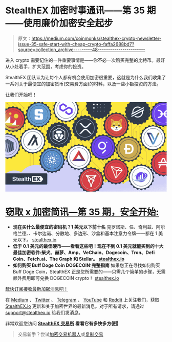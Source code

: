 # StealthEX 加密时事通讯——第 35 期——使用廉价加密安全起步

> 原文：<https://medium.com/coinmonks/stealthex-crypto-newsletter-issue-35-safe-start-with-cheap-crypto-faffa2688bd7?source=collection_archive---------48----------------------->

进入 crypto 需要记住的一件重要事情是——你不必一次购买完整的比特币。最好从小处着手，扩大范围，考虑你的投资。

StealthEX 团队认为让每个人都有机会使用加密很重要，这就是为什么我们收集了一系列关于最便宜的加密货币(交易费方面)的材料，以及一些小额投资的方法。

让我们开始吧！

![](img/1f493f0064bbd5cbd884f5f7be862f22.png)

# [窃取 x 加密简讯—第 35 期，安全开始:](https://www.getrevue.co/profile/stealthex_io/issues/stealthex-crypto-newsletter-issue-35-a-safe-start-1431809)

*   **现在买什么最便宜的密码机？1 美元以下前十名**
    克罗诺斯、任、奇利兹、阿尔格兰德、、卡尔达诺、分散地、多边形、沙盒和基本注意力令牌——都在 1 美元以下。 [stealthex.io](https://stealthex.io/blog/what-is-the-best-cheap-crypto-to-buy-right-now-top-10-under-1/)
*   **低于 0.1 美元的最佳硬币——看看这些吧！现在不到 0.1 美元就能买到的十大最佳加密软件:柴犬、赫萝、Amp、VeChain、Dogecoin、Tron、Defi Coin、Fetch.ai、The Graph 和 Stellar。 [stealthex.io](https://stealthex.io/blog/what-is-the-best-cheap-crypto-to-buy-now-under-0-1/)**
*   **如何购买 Buff Doge Coin DOGECOIN:完整指南**
    如果您正在寻找如何购买 Buff Doge Coin，StealthEX 正是您所需要的——只需几个简单的步骤，无需额外费用即可兑换 DOGECOIN crypto！ [stealthex.io](https://stealthex.io/blog/how-to-buy-buff-doge-coin-crypto-dogecoin/)

[赶快订阅接收最新加密消息吧！](https://www.getrevue.co/profile/stealthex_io)

在 [Medium](https://stealthex-io.medium.com/) 、 [Twitter](https://twitter.com/Stealthex_io) 、 [Telegram](https://t.me/StealthEX) 、 [YouTube](https://www.youtube.com/channel/UCeES_XBesX76ge7xf1meuSw) 和 [Reddit](https://www.reddit.com/user/Stealthex_io) 上关注我们，获取 [StealthEX.io](https://stealthex.io/) 更新和关于加密世界的最新消息。对于所有请求，请通过 support@stealthex.io 给我们发消息。

非常欢迎您访问 [**StealthEX 交易所**](https://stealthex.io/) **看看它有多快多方便💛**

> 交易新手？尝试[加密交易机器人](/coinmonks/crypto-trading-bot-c2ffce8acb2a)或[复制交易](/coinmonks/top-10-crypto-copy-trading-platforms-for-beginners-d0c37c7d698c)
